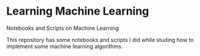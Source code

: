 # Learning Machine Learning

Notebooks and Scripts on Machine Learning

This repository has some notebooks and scripts I did while studing how to implement some machine learning algorithms.
